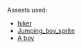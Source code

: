 Assests used:
- [hiker](https://chroma-dave.itch.io/pixelart-hiker)
- [Jumping_boy_sprite](https://opengameart.org/content/running-and-jumping-boy-sprite-sheets)
- [A boy](https://galaxy.ai/_next/image?url=https%3A%2F%2Fi.pinimg.com%2F736x%2F7d%2F59%2F5a%2F7d595a64c99a634d94759de8096cca14.jpg&w=828&q=75)


